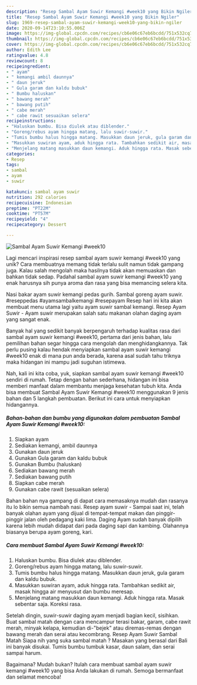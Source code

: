 ```yaml
---
description: "Resep Sambal Ayam Suwir Kemangi #week10 yang Bikin Ngiler"
title: "Resep Sambal Ayam Suwir Kemangi #week10 yang Bikin Ngiler"
slug: 1969-resep-sambal-ayam-suwir-kemangi-week10-yang-bikin-ngiler
date: 2020-09-14T23:10:55.006Z
image: https://img-global.cpcdn.com/recipes/cb6e06c67eb6bcdd/751x532cq70/sambal-ayam-suwir-kemangi-week10-foto-resep-utama.jpg
thumbnail: https://img-global.cpcdn.com/recipes/cb6e06c67eb6bcdd/751x532cq70/sambal-ayam-suwir-kemangi-week10-foto-resep-utama.jpg
cover: https://img-global.cpcdn.com/recipes/cb6e06c67eb6bcdd/751x532cq70/sambal-ayam-suwir-kemangi-week10-foto-resep-utama.jpg
author: Edith Lee
ratingvalue: 4.8
reviewcount: 8
recipeingredient:
- " ayam"
- " kemangi ambil daunnya"
- " daun jeruk"
- " Gula garam dan kaldu bubuk"
- " Bumbu haluskan"
- " bawang merah"
- " bawang putih"
- " cabe merah"
- " cabe rawit sesuaikan selera"
recipeinstructions:
- "Haluskan bumbu. Bisa diulek atau diblender."
- "Goreng/rebus ayam hingga matang, lalu suwir-suwir."
- "Tumis bumbu halus hingga matang. Masukkan daun jeruk, gula garam dan kaldu bubuk."
- "Masukkan suwiran ayam, aduk hingga rata. Tambahkan sedikit air, masak hingga air menyusut dan bumbu meresap."
- "Menjelang matang masukkan daun kemangi. Aduk hingga rata. Masak sebentar saja. Koreksi rasa."
categories:
- Resep
tags:
- sambal
- ayam
- suwir

katakunci: sambal ayam suwir 
nutrition: 292 calories
recipecuisine: Indonesian
preptime: "PT22M"
cooktime: "PT57M"
recipeyield: "4"
recipecategory: Dessert

---
```



![Sambal Ayam Suwir Kemangi #week10](https://img-global.cpcdn.com/recipes/cb6e06c67eb6bcdd/751x532cq70/sambal-ayam-suwir-kemangi-week10-foto-resep-utama.jpg)

Lagi mencari inspirasi resep sambal ayam suwir kemangi #week10 yang unik? Cara membuatnya memang tidak terlalu sulit namun tidak gampang juga. Kalau salah mengolah maka hasilnya tidak akan memuaskan dan bahkan tidak sedap. Padahal sambal ayam suwir kemangi #week10 yang enak harusnya sih punya aroma dan rasa yang bisa memancing selera kita.

Nasi bakar ayam suwir kemangi pedas gurih. Sambal goreng ayam suwir. #reseppedas #ayamsambalkemangi #resepayam Resep hari ini kita akan membuat menu utama lagi yaitu ayam suwir sambal kemangi. Resep Ayam Suwir - Ayam suwir merupakan salah satu makanan olahan daging ayam yang sangat enak.

Banyak hal yang sedikit banyak berpengaruh terhadap kualitas rasa dari sambal ayam suwir kemangi #week10, pertama dari jenis bahan, lalu pemilihan bahan segar hingga cara mengolah dan menghidangkannya. Tak perlu pusing kalau hendak menyiapkan sambal ayam suwir kemangi #week10 enak di mana pun anda berada, karena asal sudah tahu triknya maka hidangan ini mampu jadi suguhan istimewa.


Nah, kali ini kita coba, yuk, siapkan sambal ayam suwir kemangi #week10 sendiri di rumah. Tetap dengan bahan sederhana, hidangan ini bisa memberi manfaat dalam membantu menjaga kesehatan tubuh kita. Anda bisa membuat Sambal Ayam Suwir Kemangi #week10 menggunakan 9 jenis bahan dan 5 langkah pembuatan. Berikut ini cara untuk menyiapkan hidangannya.

<!--inarticleads1-->

##### Bahan-bahan dan bumbu yang digunakan dalam pembuatan Sambal Ayam Suwir Kemangi #week10:

1. Siapkan  ayam
1. Sediakan  kemangi, ambil daunnya
1. Gunakan  daun jeruk
1. Gunakan  Gula garam dan kaldu bubuk
1. Gunakan  Bumbu (haluskan)
1. Sediakan  bawang merah
1. Sediakan  bawang putih
1. Siapkan  cabe merah
1. Gunakan  cabe rawit (sesuaikan selera)


Bahan bahan nya gampang di dapat cara memasaknya mudah dan rasanya itu lo bikin semua nambah nasi. Resep ayam suwir - Sampai saat ini, telah banyak olahan ayam yang dijual di tempat-tempat makan dan pinggir-pinggir jalan oleh pedagang kaki lima. Daging Ayam sudah banyak dipilih karena lebih mudah didapat dari pada daging sapi dan kambing. Olahannya biasanya berupa ayam goreng, kari. 

<!--inarticleads2-->

##### Cara membuat Sambal Ayam Suwir Kemangi #week10:

1. Haluskan bumbu. Bisa diulek atau diblender.
1. Goreng/rebus ayam hingga matang, lalu suwir-suwir.
1. Tumis bumbu halus hingga matang. Masukkan daun jeruk, gula garam dan kaldu bubuk.
1. Masukkan suwiran ayam, aduk hingga rata. Tambahkan sedikit air, masak hingga air menyusut dan bumbu meresap.
1. Menjelang matang masukkan daun kemangi. Aduk hingga rata. Masak sebentar saja. Koreksi rasa.


Setelah dingin, suwir-suwir daging ayam menjadi bagian kecil, sisihkan. Buat sambal matah dengan cara mencampur terasi bakar, garam, cabe rawit merah, minyak kelapa, kemudian di-&#34;bejek&#34; atau diremas-remas dengan bawang merah dan serai atau kecombrang. Resep Ayam Suwir Sambal Matah Siapa nih yang suka sambal matah ? Masakan yang berasal dari Bali ini banyak disukai. Tumis bumbu tumbuk kasar, daun salam, dan serai sampai harum. 

Bagaimana? Mudah bukan? Itulah cara membuat sambal ayam suwir kemangi #week10 yang bisa Anda lakukan di rumah. Semoga bermanfaat dan selamat mencoba!
